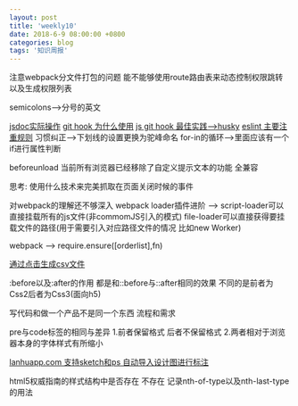 ```yaml
---
layout: post
title: 'weekly10'
date: 2018-6-9 08:00:00 +0800
categories: blog
tags: '知识周报'
---
```


注意webpack分文件打包的问题
能不能够使用route路由表来动态控制权限跳转以及生成权限列表

semicolons-->分号的英文

[jsdoc实际操作](https://www.jianshu.com/p/2420264310c4)
[git hook 为什么使用](http://www.imweb.io/topic/5b13aa38d4c96b9b1b4c4e9d)
[js git hook 最佳实践-->husky](https://github.com/typicode/husky/tree/master)
[eslint 主要注重规则](http://eslint.cn/)
习惯纠正-->下划线的设置更换为驼峰命名
for-in的循环-->里面应该有一个if进行属性判断

beforeunload 当前所有浏览器已经移除了自定义提示文本的功能 全兼容

思考: 使用什么技术来完美抓取在页面关闭时候的事件

对webpack的理解还不够深入
webpack loader插件进阶 --> script-loader可以直接挂载所有的js文件(非commomJS引入的模式) file-loader可以直接获得要挂载文件的路径(用于需要引入对应路径文件的情况 比如new Worker)

webpack --> require.ensure([orderlist],fn)

[通过点击生成csv文件](https://stackoverflow.com/questions/14964035/how-to-export-javascript-array-info-to-csv-on-client-side)

:before以及:after的作用 都是和::before与::after相同的效果 不同的是前者为Css2后者为Css3(面向h5)

写代码和做一个产品不是同一个东西 流程和需求

pre与code标签的相同与差异
1.前者保留格式 后者不保留格式
2.两者相对于浏览器本身的字体样式有所缩小

[lanhuapp.com 支持sketch和ps 自动导入设计图进行标注](https://lanhuapp.com/?home)

html5权威指南的样式结构中是否存在 不存在 记录nth-of-type以及nth-last-type的用法